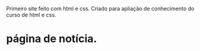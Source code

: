 Primeiro site feito com html e css. Criado para apliação de conhecimento do curso de html e css. 
# página de notícia. 
